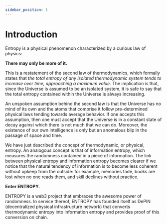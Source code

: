 ```yaml
---
sidebar_position: 1
---
```


# Introduction

Entropy is a physical phenomenon characterized by a curious law of physics:

**There may only be more of it.**

This is a restatement of the second law of thermodynamics, which formally states that *the total entropy of any isolated thermodynamic system tends to increase over time, approaching a maximum value*. The implication is that, since the Universe is assumed to be an isolated system, it is safe to say that the total entropy contained within the Universe is always increasing.

An unspoken assumption behind the second law is that the Universe has no mind of its own and the atoms that comprise it follow pre-determined physical laws tending towards average behavior. If one accepts this assumption, then one must accept that the Universe is in a constant state of decay against which there is not much that we can do. Moreover, the existence of our own intelligence is only but an anomalous blip in the passage of space and time.

We have just described the concept of thermodynamic, or physical, entropy. An analogous concept is that of information entropy, which measures the randomness contained in a piece of information. The link between physical entropy and information entropy becomes clearer if we notice that the natural tendency of information is to become less coherent without upkeep from the outside: for example, memories fade, books are lost when no one reads them, and skill declines without practice.

**Enter ENTROPY.**

ENTROPY is a web3 project that embraces the awesome power of randomness. In service thereof, ENTROPY has founded itself as DePIN (decentralized physical infrastructure network) that converts thermodynamic entropy into information entropy and provides proof of this conversion on chain.
